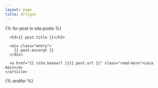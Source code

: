 ```yaml
---
layout: page
title: Artigos
---
```


<div class="posts">
  {% for post in site.posts %}
    <article class="post">

      <h3>{{ post.title }}</h3>

      <div class="entry">
        {{ post.excerpt }}
      </div>

      <a href="{{ site.baseurl }}{{ post.url }}" class="read-more">Leia mais</a>
    </article>
  {% endfor %}
</div>
